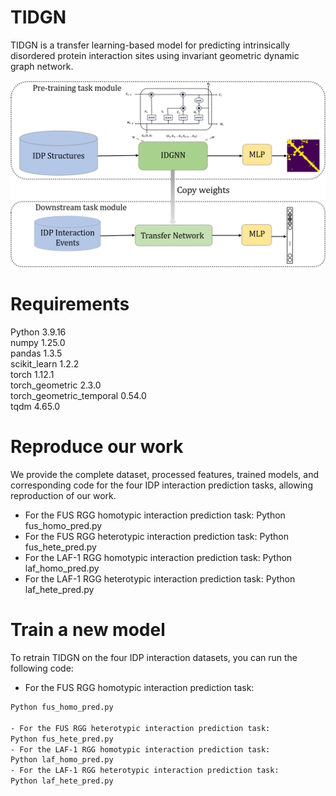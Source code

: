 # TIDGN
TIDGN is a transfer learning-based model for predicting intrinsically disordered protein interaction sites using invariant geometric dynamic graph network.

![TIDGN 示例图片](https://github.com/JingX-ops/TIDGN/blob/main/Image/TIDGN.png?raw=true)
# **Requirements**
Python 3.9.16  
numpy 1.25.0  
pandas 1.3.5  
scikit_learn 1.2.2  
torch 1.12.1  
torch_geometric 2.3.0  
torch_geometric_temporal 0.54.0  
tqdm 4.65.0  
# **Reproduce our work**
We provide the complete dataset, processed features, trained models, and corresponding code for the four IDP interaction prediction tasks, allowing reproduction of our work.
- For the FUS RGG homotypic interaction prediction task:
Python fus_homo_pred.py
- For the FUS RGG heterotypic interaction prediction task:
Python fus_hete_pred.py
- For the LAF-1 RGG homotypic interaction prediction task:
Python laf_homo_pred.py
- For the LAF-1 RGG heterotypic interaction prediction task:
Python laf_hete_pred.py

# **Train a new model**
To retrain TIDGN on the four IDP interaction datasets, you can run the following code:
- For the FUS RGG homotypic interaction prediction task:  
```bash
Python fus_homo_pred.py

- For the FUS RGG heterotypic interaction prediction task:  
Python fus_hete_pred.py  
- For the LAF-1 RGG homotypic interaction prediction task:  
Python laf_homo_pred.py  
- For the LAF-1 RGG heterotypic interaction prediction task:  
Python laf_hete_pred.py  
